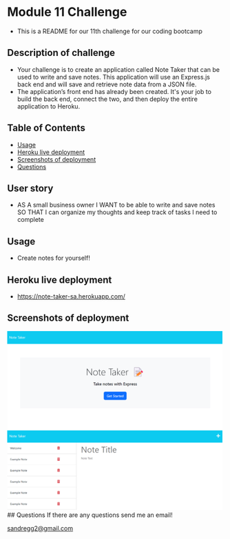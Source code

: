 # Module 11 Challenge
- This is a README for our 11th challenge for our coding bootcamp
## Description of challenge
- Your challenge is to create an application called Note Taker that can be used to write and save notes. This application will use an Express.js back end and will save and retrieve note data from a JSON file.
- The application’s front end has already been created. It's your job to build the back end, connect the two, and then deploy the entire application to Heroku.
## Table of Contents
* [Usage](#usage)
* [Heroku live deployment](#heroku-live-deployment)
* [Screenshots of deployment](#Screenshots-of-deployment)
* [Questions](#Questions)
## User story
- AS A small business owner
I WANT to be able to write and save notes
SO THAT I can organize my thoughts and keep track of tasks I need to complete
## Usage
- Create notes for yourself!
## Heroku live deployment
- https://note-taker-sa.herokuapp.com/
## Screenshots of deployment 
<img width="500" alt="screenshot1" src="https://github.com/sandregg2/Note-Taker-SA/blob/main/screenshots/screenshot1.png">
<img width="500" alt="screenshot1" src="https://github.com/sandregg2/Note-Taker-SA/blob/main/screenshots/screenshot2.png">
## Questions
If there are any questions send me an email! 

sandregg2@gmail.com
